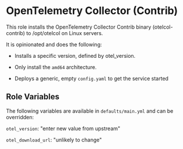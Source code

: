 # OpenTelemetry Collector (Contrib)

This role installs the OpenTelemetry Collector Contrib binary (otelcol-contrib) to /opt/otelcol on Linux servers.

It is opinionated and does the following:

* Installs a specific version, defined by otel_version.

* Only install the `amd64` architecture.

* Deploys a generic, empty `config.yaml` to get the service started

## Role Variables

The following variables are available in `defaults/main.yml` and can be overridden:

`otel_version`: "enter new value from upstream"

`otel_download_url`: "unlikely to change"
